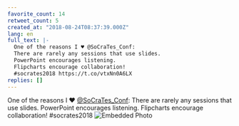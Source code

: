 ```yaml
---
favorite_count: 14
retweet_count: 5
created_at: "2018-08-24T08:37:39.000Z"
lang: en
full_text: |-
  One of the reasons I ♥️ @SoCraTes_Conf: 
  There are rarely any sessions that use slides.
  PowerPoint encourages listening.
  Flipcharts encourage collaboration!
  #socrates2018 https://t.co/vtxNn0A6LX
replies: []
---
```


One of the reasons I ♥️ [@SoCraTes_Conf](https://twitter.com/SoCraTes_Conf):
There are rarely any sessions that use slides. PowerPoint encourages listening.
Flipcharts encourage collaboration! #socrates2018
![Embedded Photo](https://twitter-media-coderbyheart.s3.eu-north-1.amazonaws.com/1032909791788707840-DlWh-OcXoAEXYpb.jpg)
